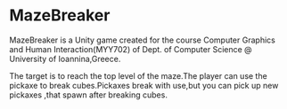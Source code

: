 # MazeBreaker
MazeBreaker is a Unity game created for the course Computer Graphics and Human Interaction(MYY702) of Dept. of Computer Science @ University of Ioannina,Greece.

The target is to reach the top level of the maze.The player can use the pickaxe to break cubes.Pickaxes break with use,but you can pick up
new pickaxes ,that spawn after breaking cubes.


